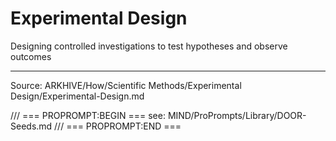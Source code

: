 # Experimental Design

Designing controlled investigations to test hypotheses and observe outcomes

---
Source: ARKHIVE/How/Scientific Methods/Experimental Design/Experimental-Design.md

/// === PROPROMPT:BEGIN ===
see: MIND/ProPrompts/Library/DOOR-Seeds.md
/// === PROPROMPT:END ===
